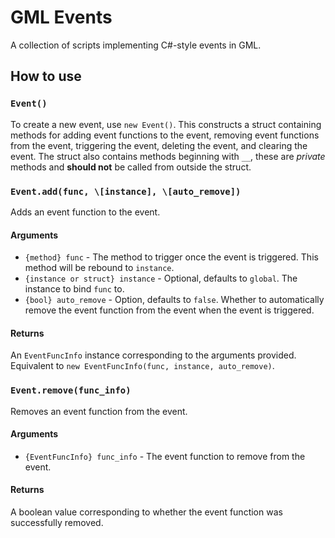 # GML Events
A collection of scripts implementing C#-style events in GML.

## How to use

### `Event()`
To create a new event, use `new Event()`. This constructs a struct containing methods for adding event functions to the event, removing event functions from the event, triggering the event, deleting the event, and clearing the event. The struct also contains methods beginning with `__`, these are *private* methods and **should not** be called from outside the struct.



### `Event.add(func, \[instance], \[auto_remove])`
Adds an event function to the event.

#### Arguments
- `{method} func` - The method to trigger once the event is triggered. This method will be rebound to `instance`.
- `{instance or struct} instance` - Optional, defaults to `global`. The instance to bind `func` to.
- `{bool} auto_remove` - Option, defaults to `false`. Whether to automatically remove the event function from the event when the event is triggered.

#### Returns
An `EventFuncInfo` instance corresponding to the arguments provided. Equivalent to `new EventFuncInfo(func, instance, auto_remove)`.


### `Event.remove(func_info)`
Removes an event function from the event.

#### Arguments
- `{EventFuncInfo} func_info` - The event function to remove from the event.

#### Returns
A boolean value corresponding to whether the event function was successfully removed.
